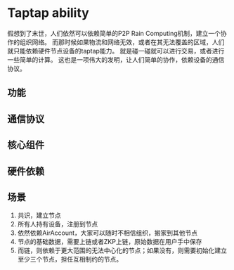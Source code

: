 # Taptap ability
假想到了末世，人们依然可以依赖简单的P2P Rain Computing机制，建立一个协作的组织网络。
而那时候如果物流和网络无效，或者在其无法覆盖的区域，人们就只能依赖硬件节点设备的taptap能力。
就是碰一碰就可以进行交易，或者进行一些简单的计算。
这也是一项伟大的发明，让人们简单的协作，依赖设备的通信协议。

## 功能

## 通信协议

## 核心组件

## 硬件依赖

## 场景
1. 共识，建立节点
2. 所有人持有设备，注册到节点
3. 依然依赖AirAccount，大家可以随时不相信组织，搬家到其他节点
4. 节点的基础数据，需要上链或者ZKP上链，原始数据在用户手中保存
5. 而链，则依赖于更大范围的无法中心化的节点；如果没有，则需要初始化建立至少三个节点，担任互相制约的节点。